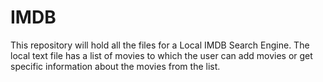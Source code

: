 # IMDB
This repository will hold all the files for a Local IMDB Search Engine. 
The local text file has a list of movies to which the user can add movies or get specific information about the movies from the list.
